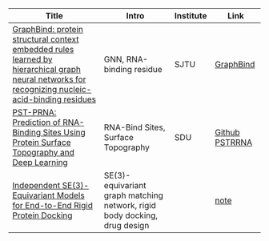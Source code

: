 Title|Intro|Institute|Link
----|----|----|----
[GraphBind: protein structural context embedded rules learned by hierarchical graph neural networks for recognizing nucleic-acid-binding residues](https://academic.oup.com/nar/article/49/9/e51/6134185?login=false)|GNN, RNA-binding residue |SJTU| [GraphBind](http://www.csbio.sjtu.edu.cn/bioinf/GraphBind/) 
[PST-PRNA: Prediction of RNA-Binding Sites Using Protein Surface Topography and Deep Learning](https://academic.oup.com/bioinformatics/advance-article-abstract/doi/10.1093/bioinformatics/btac078/6527624?redirectedFrom=fulltext&login=false)|RNA-Bind Sites, Surface Topography|SDU| [Github](https://www.github.com/zpliulab/PST-PRNA) [PSTRRNA](http://www.zpliulab.cn/PSTPRNA)
[Independent SE(3)-Equivariant Models for End-to-End Rigid Protein Docking](https://openreview.net/forum?id=GQjaI9mLet)| SE(3)-equivariant graph matching network, rigid body docking, drug design| |[note](https://zhuanlan.zhihu.com/p/483098116)
